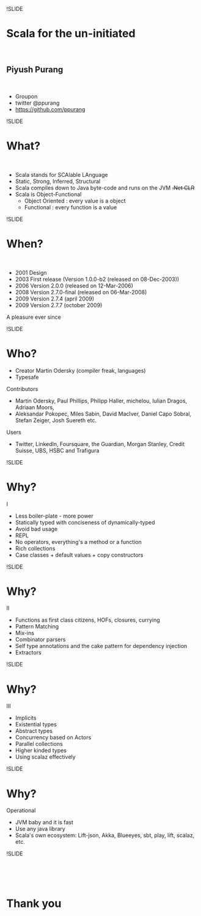 !SLIDE

# Scala for the un-initiated

<br/>

## Piyush Purang

<br/>

* Groupon
* twitter <span clas>@ppurang</span>
* https://github.com/ppurang


!SLIDE

# What?

<br/>

+ Scala stands for <span class="label">SCA</span>lable <span class="label">LA</span>nguage
+ Static, Strong, Inferred, Structural
+ Scala compiles down to Java byte-code and runs on the JVM <del>.Net CLR</del>
+ Scala is Object-Functional
    * <span class="label success">Object Oriented</span> : every value is a object
    * <span class="label notice">Functional</span>      : every function is a value

!SLIDE

# When?

<br/>

+ 2001  Design 
+ 2003  First release (Version 1.0.0-b2 (released on 08-Dec-2003))
+ 2006  Version 2.0.0 (released on 12-Mar-2006)
+ 2008  Version 2.7.0-final (released on 06-Mar-2008)
+ 2009  Version 2.7.4 (april 2009) 
+ 2009  Version 2.7.7 (october 2009)

A <span class="label notice">pleasure</span> ever since

<!-- http://www.artima.com/weblogs/viewpost.jsp?thread=163733 http://www.scala-lang.org/node/156 http://www.scala-lang.org/node/155 -->



!SLIDE

# Who?

* <span class="label important">Creator</span> Martin Odersky (compiler freak, languages)
* <span class="label success">Typesafe</span>

Contributors 

* Martin Odersky, Paul Phillips, Philipp Haller, michelou, Iulian Dragos, Adriaan Moors, 
* Aleksandar Pokopec, Miles Sabin, David MacIver,  Daniel Capo Sobral, Stefan Zeiger, Josh Suereth etc.

Users

* Twitter, LinkedIn, Foursquare, the Guardian, Morgan Stanley, Credit Suisse, UBS, HSBC and Trafigura

<!-- http://www.quora.com/Startups/What-startups-or-tech-companies-are-using-Scala http://www.scala-lang.org/node/10923 http://www.ohloh.net/p/scala/contributors -->

!SLIDE

# Why?

<span class="label success">I</span>

* Less boiler-plate - more power
* Statically typed with conciseness of dynamically-typed
* Avoid bad usage
* REPL
* No operators, everything's a method or a function
* Rich collections
* Case classes + default values + copy constructors

!SLIDE

# Why?

<span class="label success">II</span>

* Functions as first class citizens, HOFs, closures, currying
* Pattern Matching
* Mix-ins
* Combinator parsers
* Self type annotations and the cake pattern for dependency injection
* Extractors 

!SLIDE

# Why?

<span class="label success">III</span>

* Implicits
* Existential types  
* Abstract types
* Concurrency based on Actors
* Parallel collections
* Higher kinded types
* Using scalaz effectively


!SLIDE 

# Why?

<span class="label success">Operational</span>

* JVM baby and it is fast
* Use any java library
* Scala's own ecosystem: Lift-json, Akka, Blueeyes, sbt, play, lift, scalaz, etc.


!SLIDE

<br/>
<br/>
<br/>

# Thank you  